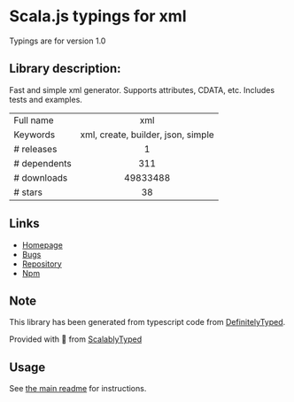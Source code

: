 
# Scala.js typings for xml

Typings are for version 1.0

## Library description:
Fast and simple xml generator. Supports attributes, CDATA, etc. Includes tests and examples.

|                    |                 |
| ------------------ | :-------------: |
| Full name          | xml |
| Keywords           | xml, create, builder, json, simple |
| # releases         | 1 |
| # dependents       | 311 |
| # downloads        | 49833488 |
| # stars            | 38 |

## Links
- [Homepage](http://github.com/dylang/node-xml)
- [Bugs](http://github.com/dylang/node-xml/issues)
- [Repository](https://github.com/dylang/node-xml)
- [Npm](https://www.npmjs.com/package/xml)
    


## Note
This library has been generated from typescript code from [DefinitelyTyped](https://definitelytyped.org).

Provided with :purple_heart: from [ScalablyTyped](https://github.com/oyvindberg/ScalablyTyped)

## Usage
See [the main readme](../../readme.md) for instructions.


